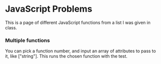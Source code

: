<h1>JavaScript Problems</h1>

This is a page of different JavaScript functions from a list I was given in class.

### Multiple functions

You can pick a function number, and input an array of attributes to pass to it, like ["string"]. This runs the chosen function with the test.
